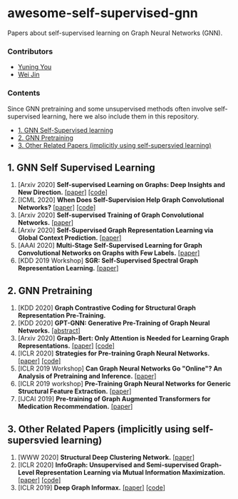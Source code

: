 # awesome-self-supervised-gnn
Papers about self-supervised learning on Graph Neural Networks (GNN).

### Contributors
* [Yuning You](https://yyou1996.github.io/)
* [Wei Jin](http://cse.msu.edu/~jinwei2/)

### Contents
Since GNN pretraining and some unsupervised methods often involve self-supervised learning, here we also include them in this repository.
* [1. GNN Self-Supervised learning](#1-gnn-self-supervised-learning)
* [2. GNN Pretraining](#2-gnn-pretraining)
* [3. Other Related Papers (implicitly using self-supersvied learning)](#3-other-related-papers-(implicitly-using-self-supersvied-learning))

## 1. GNN Self Supervised Learning
1. [Arxiv 2020] **Self-supervised Learning on Graphs: Deep Insights and New Direction.** [[paper]](https://arxiv.org/abs/2006.10141) [[code]](https://github.com/ChandlerBang/SelfTask-GNN)
1. [ICML 2020] **When Does Self-Supervision Help Graph Convolutional Networks?** [[paper]](https://arxiv.org/abs/2006.09136) [[code]](https://github.com/Shen-Lab/SS-GCNs)
1. [Arxiv 2020] **Self-supervised Training of Graph Convolutional Networks.** [[paper]](https://arxiv.org/abs/2006.02380)
1. [Arxiv 2020] **Self-Supervised Graph Representation Learning via Global Context Prediction.** [[paper]](https://arxiv.org/abs/2003.01604)
1. [AAAI 2020] **Multi-Stage Self-Supervised Learning for Graph Convolutional Networks on Graphs with Few Labels.** [[paper]](https://arxiv.org/abs/1902.11038)
1. [KDD 2019 Workshop] **SGR: Self-Supervised Spectral Graph Representation Learning.** [[paper]](https://arxiv.org/abs/1811.06237)


## 2. GNN Pretraining
1. [KDD 2020] **Graph Contrastive Coding for Structural Graph Representation Pre-Training.** 
1. [KDD 2020] **GPT-GNN: Generative Pre-Training of Graph Neural Networks.** [[abstract]](http://web.cs.ucla.edu/~kwchang/bibliography/hu2020gptgnn/)
1. [Arxiv 2020] **Graph-Bert: Only Attention is Needed for Learning Graph Representations.** [[paper]](https://arxiv.org/abs/2001.05140) [[code]](https://github.com/anonymous-sourcecode/Graph-Bert)
1. [ICLR 2020] **Strategies for Pre-training Graph Neural Networks.** [[paper]](https://arxiv.org/abs/1905.12265) [[code]](https://github.com/snap-stanford/pretrain-gnns)
1. [ICLR 2019 Workshop] **Can Graph Neural Networks Go "Online"? An Analysis of Pretraining and Inference.** [[paper]](https://arxiv.org/abs/1905.06018)
1. [ICLR 2019 workshop] **Pre-Training Graph Neural Networks for Generic Structural Feature Extraction.** [[paper]](https://arxiv.org/abs/1905.13728)
1. [IJCAI 2019] **Pre-training of Graph Augmented Transformers for Medication Recommendation.** [[paper]](https://arxiv.org/abs/1906.00346)

## 3. Other Related Papers (implicitly using self-supersvied learning)
1. [WWW 2020] **Structural Deep Clustering Network.** [[paper]](https://dl.acm.org/doi/pdf/10.1145/3366423.3380214)
1. [ICLR 2020] **InfoGraph: Unsupervised and Semi-supervised Graph-Level Representation Learning via Mutual Information Maximization.** [[paper]](https://arxiv.org/abs/1908.01000) [[code]](https://github.com/fanyun-sun/InfoGraph)
1. [ICLR 2019] **Deep Graph Informax.** [[paper]](https://arxiv.org/abs/1809.10341) [[code]](https://github.com/PetarV-/DGI)

<!--
1. [Arxiv 2020] **Graph-based, Self-Supervised Program Repair from Diagnostic Feedback.** [[paper]](https://arxiv.org/abs/2005.10636)
-->


<!---
## 1. GNN Self Supervised Learning
1. **Self-supervised Learning on Graphs: Deep Insights and New Direction.** 
  *Wei Jin, Tyler Derr, Haochen Liu, Yiqi Wang, Suhang Wang, Zitao Liu, Jiliang Tang.* Arxiv 2020. [[paper]](https://arxiv.org/abs/2006.10141) [[code]](https://github.com/ChandlerBang/SelfTask-GNN)
1. **When Does Self-Supervision Help Graph Convolutional Networks?**
  *Yuning You, Tianlong Chen, Zhangyang Wang, Yang Shen.* ICML 2020. [[paper]](https://arxiv.org/abs/2006.09136) [[code]](https://github.com/Shen-Lab/SS-GCNs)
1. **Self-supervised Training of Graph Convolutional Networks.**
  *Qikui Zhu, Bo Du, Pingkun Yan.* Arxiv 2020. [[paper]](https://arxiv.org/abs/2006.02380)
1. **Self-Supervised Graph Representation Learning via Global Context Prediction.** 
  *Zhen Peng, Yixiang Dong, Minnan Luo, Xiao-Ming Wu, Qinghua Zheng.* Arxiv 2020. [[paper]](https://arxiv.org/abs/2003.01604)
1. **Multi-Stage Self-Supervised Learning for Graph Convolutional Networks on Graphs with Few Labels.**
  *Ke Sun, Zhouchen Lin, Zhanxing Zhu.* AAAI 2020. [[paper]](https://arxiv.org/abs/1902.11038)
1. **SGR: Self-Supervised Spectral Graph Representation Learning.**
  *Anton Tsitsulin, Davide Mottin, Panagiotis Karras, Alex Bronstein, Emmanuel Müller*. KDD workshop 2019. [[paper]](https://arxiv.org/abs/1811.06237)


## 2. GNN Pretraining
1. **Graph Contrastive Coding for Structural Graph Representation Pre-Training.** 
*Jiezhong Qiu, Qibin Chen, Yuxiao Dong, Jing Zhang, Hongxia Yang, Ming Ding, Kuansan Wang, and Jie Tang.* KDD 2020.
1. **GPT-GNN: Generative Pre-Training of Graph Neural Networks.**
  *Ziniu Hu, Yuxiao Dong, Kuansan Wang, Kai-Wei Chang, and Yizhou Sun.* KDD 2020. [[abstract]](http://web.cs.ucla.edu/~kwchang/bibliography/hu2020gptgnn/)
1. **Graph-Bert: Only Attention is Needed for Learning Graph Representations.** 
  *Jiawei Zhang, Haopeng Zhang, Congying Xia, Li Sun*. Arxiv 2020. [[paper]](https://arxiv.org/abs/2001.05140)
1. **Strategies for Pre-training Graph Neural Networks.**
  *Weihua Hu, Bowen Liu, Joseph Gomes, Marinka Zitnik, Percy Liang, Vijay Pande, Jure Leskovec.* ICLR 2020. [[paper]](https://arxiv.org/abs/1905.12265) [[code]](https://github.com/snap-stanford/pretrain-gnns)
1. **Can Graph Neural Networks Go "Online"? An Analysis of Pretraining and Inference.**
  *Lukas Galke, Iacopo Vagliano, Ansgar Scherp.* ICLR workshop 2019. [[paper]](https://arxiv.org/abs/1905.06018)
1. **Pre-Training Graph Neural Networks for Generic Structural Feature Extraction.**
  *Ziniu Hu, Changjun Fan, Ting Chen, Kai-Wei Chang, Yizhou Sun* ICLR workshop 2019. [[paper]](https://arxiv.org/abs/1905.13728)
1. **Pre-training of Graph Augmented Transformers for Medication Recommendation.** 
  *Junyuan Shang, Tengfei Ma, Cao Xiao, Jimeng Sun.* IJCAI 2019. [[paper]](https://arxiv.org/abs/1906.00346)


## 3. Other Related Papers (implicitly using self-supersvied learning)
1. **Structural Deep Clustering Network.** 
   *Deyu Bo, Xiao Wang, Chuan Shi, Meiqi Zhu, Emiao Lu, Peng Cui.* WWW 2020. [[paper]](https://dl.acm.org/doi/pdf/10.1145/3366423.3380214)
1. **Graph-based, Self-Supervised Program Repair from Diagnostic Feedback.**
 *Michihiro Yasunaga, Percy Liang.* Arxiv 2020. [[paper]](https://arxiv.org/abs/2005.10636)
1. **InfoGraph: Unsupervised and Semi-supervised Graph-Level Representation Learning via Mutual Information Maximization.**
  *Fan-Yun Sun, Jordan Hoffmann, Vikas Verma, Jian Tang.* ICLR 2020. [[paper]](https://arxiv.org/abs/1908.01000)
1. **Deep Graph Informax.** 
  *Petar Veličković, William Fedus, William L. Hamilton, Pietro Liò, Yoshua Bengio, R Devon Hjelm.* ICLR 2019. [[paper]](https://arxiv.org/abs/1809.10341)
-->
